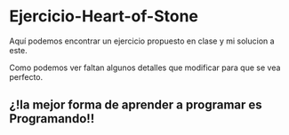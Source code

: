 # Ejercicio-Heart-of-Stone
Aquí podemos encontrar un ejercicio propuesto en clase y mi solucion a este.

Como podemos ver faltan algunos detalles que modificar para que se vea perfecto.

## ¿!la mejor forma de aprender a programar es Programando!!
